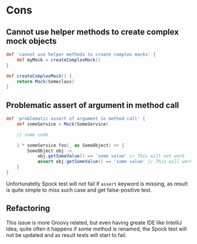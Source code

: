 # Cons
## Cannot use helper methods to create complex mock objects
```groovy
def 'cannot use helper methods to create complex mocks' {
    def myMock = createComplexMock()
}

def createComplexMock() {
    return Mock(Someclass)
}
```

## Problematic assert of argument in method call
```groovy
def 'problematic assert of argument in method call' {
    def someService = Mock(SomeService)

    // some code

    1 * someService.foo(_ as SomeObject) >> {
        SomeObject obj -> 
            obj.getSomeValue() == 'some value' // This will not work
            assert obj.getSomeValue() == 'some value' // This will work
    }
} 
```
Unfortunatelly Spock test will not fail if `assert` keyword is missing, as result is quite simple to miss such case and get false-positive test.

## Refactoring
This issue is more Groovy related, but even having greate IDE like IntelliJ Idea, quite often it happens if some method is renamed, the Spock test will not be updated and as result tests will start to fail.